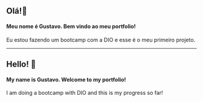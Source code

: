 ## Olá!:wave:

#### Meu nome é Gustavo. Bem vindo ao meu portfolio!

Eu estou fazendo um bootcamp com a DIO e esse é o meu primeiro projeto.

________

## Hello! :wave:

#### My name is Gustavo. Welcome to my portfolio!

I am doing a bootcamp with DIO and this is my progress so far!
